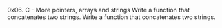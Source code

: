 0x06. C - More pointers, arrays and strings
Write a function that concatenates two strings.
Write a function that concatenates two strings.